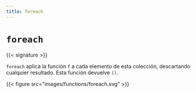 ```yaml
---
title: foreach
---
```


# `foreach`

{{< signature >}}

`foreach` aplica la función `f` a cada elemento de esta colección, descartando cualquier resultado.
Esta función devuelve `()`.

{{< figure src="images/functions/foreach.svg" >}}
